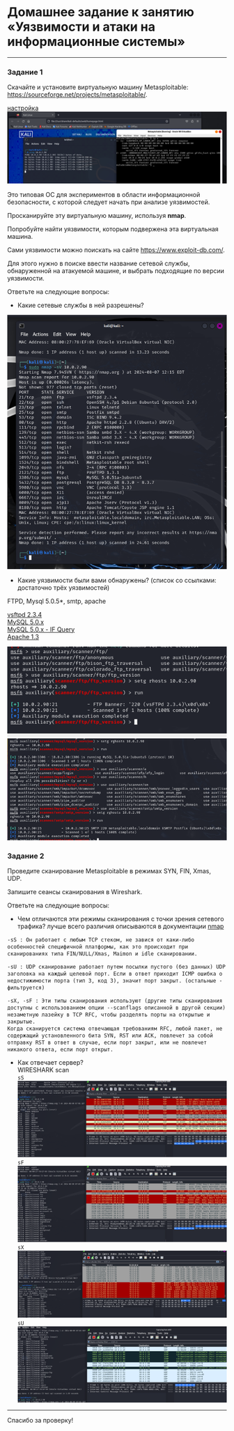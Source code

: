# Домашнее задание к занятию «Уязвимости и атаки на информационные системы»


------

### Задание 1

Скачайте и установите виртуальную машину Metasploitable: https://sourceforge.net/projects/metasploitable/.

[настройка](https://github.com/SeSloup/metasploitable_scan/blob/main/safety_inf.txt)
![настройка](https://github.com/SeSloup/metasploitable_scan/blob/main/screens/test_ping.png)

Это типовая ОС для экспериментов в области информационной безопасности, с которой следует начать при анализе уязвимостей.

Просканируйте эту виртуальную машину, используя **nmap**.

Попробуйте найти уязвимости, которым подвержена эта виртуальная машина.

Сами уязвимости можно поискать на сайте https://www.exploit-db.com/.

Для этого нужно в поиске ввести название сетевой службы, обнаруженной на атакуемой машине, и выбрать подходящие по версии уязвимости.

Ответьте на следующие вопросы:

- Какие сетевые службы в ней разрешены?

![nmap -sV](https://github.com/SeSloup/metasploitable_scan/blob/main/screens/nmap_scan.png)

- Какие уязвимости были вами обнаружены? (список со ссылками: достаточно трёх уязвимостей)

FTPD, Mysql 5.0.5*, smtp, apache  

[vsftpd 2.3.4](https://www.exploit-db.com/exploits/49757)  
[MySQL 5.0.x](https://www.exploit-db.com/exploits/29724)  
[MySQL 5.0.x - IF Query](https://www.exploit-db.com/exploits/30020)  
[Apache 1.3](https://www.exploit-db.com/exploits/21002)

![auxilairy scan](https://github.com/SeSloup/metasploitable_scan/blob/main/screens/01.png)
![auxilairy scan](https://github.com/SeSloup/metasploitable_scan/blob/main/screens/02_mysql_smtp.png)

 

### Задание 2

Проведите сканирование Metasploitable в режимах SYN, FIN, Xmas, UDP.

Запишите сеансы сканирования в Wireshark.

Ответьте на следующие вопросы:

- Чем отличаются эти режимы сканирования с точки зрения сетевого трафика?
лучше всего различия описываются в документации [nmap](https://nmap.org/man/ru/man-port-scanning-techniques.html)


```
-sS : Он работает с любым TCP стеком, не завися от каки-либо особенностей специфичной платформы, как это происходит при сканированиях типа FIN/NULL/Xmas, Maimon и idle сканировании. 
```

```
-sU : UDP сканирование работает путем посылки пустого (без данных) UDP заголовка на каждый целевой порт. Если в ответ приходит ICMP ошибка о недостижимости порта (тип 3, код 3), значит порт закрыт. (остальные - фильтруется)
```

```
-sX, -sF : Эти типы сканирования используют (другие типы сканирования доступны с использованием опции --scanflags описанной в другой секции) незаметную лазейку в TCP RFC, чтобы разделять порты на открытые и закрытые.
Когда сканируется система отвечающая требованиям RFC, любой пакет, не содержащий установленного бита SYN, RST или ACK, повлечет за собой отправку RST в ответ в случае, если порт закрыт, или не повлечет никакого ответа, если порт открыт. 
```

- Как отвечает сервер?  
WIRESHARK scan  
`sS`
![sS](https://github.com/SeSloup/metasploitable_scan/blob/main/screens/syn.png)
`sF`
![sF](https://github.com/SeSloup/metasploitable_scan/blob/main/screens/fin.png)
`sX`
![sX](https://github.com/SeSloup/metasploitable_scan/blob/main/screens/xmas.png)
`sU`
![sU](https://github.com/SeSloup/metasploitable_scan/blob/main/screens/udp.png)


-------------------------------------------------------------------------------
Спасибо за проверку!

